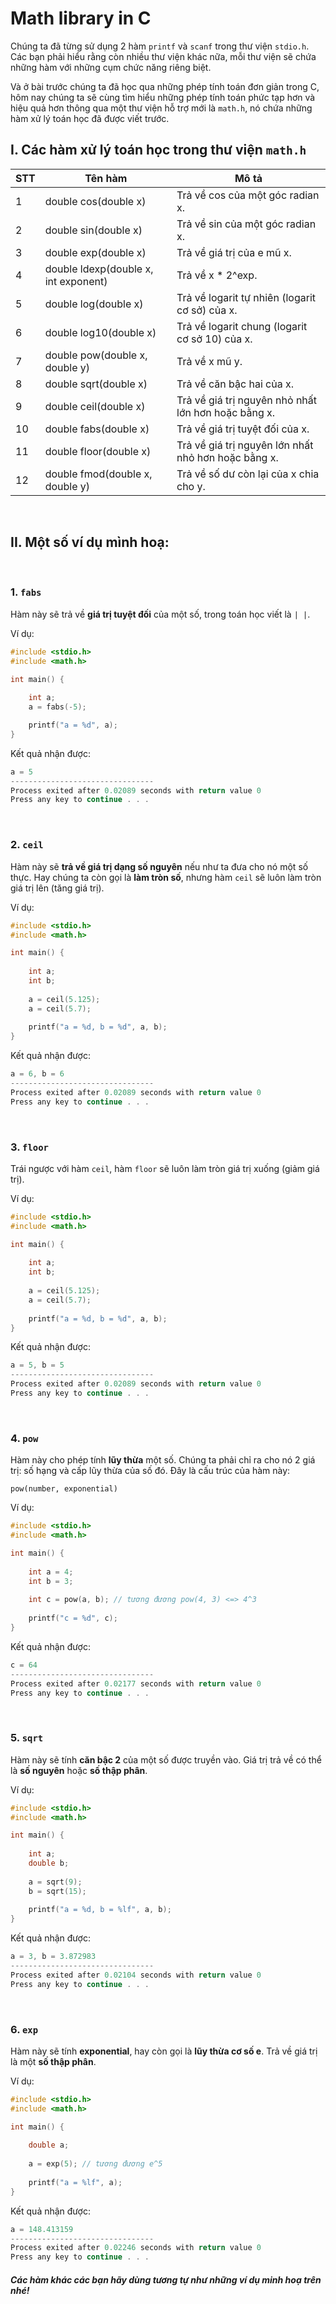 # Math library in C

Chúng ta đã từng sử dụng 2 hàm `printf` và `scanf` trong thư viện `stdio.h`.  Các bạn phải hiểu rằng còn nhiều thư viện khác nữa, mỗi thư viện sẽ chứa những hàm với những cụm chức năng riêng biệt.

Và ở bài trước chúng ta đã học qua những phép tính toán đơn giản trong C, hôm nay chúng ta sẽ cùng tìm hiểu những phép tính toán phức tạp hơn và hiệu quả hơn thông qua một thư viện hỗ trợ mới là `math.h`, nó chứa những hàm xử lý toán học đã được viết trước.

## I. Các hàm xử lý toán học trong thư viện `math.h`

|STT  | Tên hàm | Mô tả |
| --- | ------- | ----- |
| 1	 | double cos(double x)  | Trả về cos của một góc radian x. |
| 2	 | double sin(double x)  | Trả về sin của một góc radian x. |
| 3	 | double exp(double x)  | Trả về giá trị của e mũ x. |
| 4	 | double ldexp(double x, int exponent) |  Trả về x * 2^exp. |
| 5	 | double log(double x)  |Trả về logarit tự nhiên (logarit cơ sở) của x. |
| 6	 | double log10(double x)  | Trả về logarit chung (logarit cơ sở 10) của x. |
| 7	 | double pow(double x, double y)  | Trả về x mũ y. |
| 8	 | double sqrt(double x)  | Trả về căn bậc hai của x. |
| 9	 | double ceil(double x)  | Trả về giá trị nguyên nhỏ nhất lớn hơn hoặc bằng x. |
| 10	 | double fabs(double x)  | Trả về giá trị tuyệt đối của x. |
| 11	 | double floor(double x)  | Trả về giá trị nguyên lớn nhất nhỏ hơn hoặc bằng x. |
| 12	 | double fmod(double x, double y)  | Trả về số dư còn lại của x chia cho y. |

<br />

## II. Một số ví dụ mình hoạ:

<br />

### 1. `fabs`

Hàm này sẽ trả về **giá trị tuyệt đối** của một số, trong toán học viết là `| |`. 

Ví dụ:
```c
#include <stdio.h>
#include <math.h>

int main() {
	
    int a;
    a = fabs(-5);

    printf("a = %d", a);	
}
```

Kết quả nhận được:
```c
a = 5  
--------------------------------  
Process exited after 0.02089 seconds with return value 0  
Press any key to continue . . .
```

<br />

### 2. `ceil`

Hàm này sẽ **trả về giá trị dạng số nguyên** nếu như ta đưa cho nó một số thực. Hay chúng ta còn gọi là **làm tròn số**, nhưng hàm `ceil` sẽ luôn làm tròn giá trị lên (tăng giá trị).
 
Ví dụ:
```c
#include <stdio.h>
#include <math.h>

int main() {
	
    int a;
    int b;
    
    a = ceil(5.125);
    a = ceil(5.7);
    
    printf("a = %d, b = %d", a, b);	
}
```

Kết quả nhận được:
```c
a = 6, b = 6
--------------------------------  
Process exited after 0.02089 seconds with return value 0  
Press any key to continue . . .
```

<br />

### 3. `floor`

Trái ngược với hàm `ceil`, hàm `floor` sẽ luôn làm tròn giá trị xuống (giảm giá trị).

Ví dụ:
```c
#include <stdio.h>
#include <math.h>

int main() {
	
    int a;
    int b;
    
    a = ceil(5.125);
    a = ceil(5.7);
    
    printf("a = %d, b = %d", a, b);	
}
```

Kết quả nhận được:
```c
a = 5, b = 5
--------------------------------  
Process exited after 0.02089 seconds with return value 0  
Press any key to continue . . .
```

<br />

### 4. `pow`

Hàm này cho phép tính **lũy thừa** một số. Chúng ta phải chỉ ra cho nó 2 giá trị: số hạng và cấp lũy thừa của số đó. Đây là cấu trúc của hàm này: 

`pow(number, exponential)`

Ví dụ:
```c
#include <stdio.h>
#include <math.h>

int main() {
	
    int a = 4;
    int b = 3;
    
    int c = pow(a, b); // tương đương pow(4, 3) <=> 4^3
    
    printf("c = %d", c);	
}
```

Kết quả nhận được:
```c
c = 64
--------------------------------
Process exited after 0.02177 seconds with return value 0
Press any key to continue . . .
```

<br />

### 5. `sqrt`

Hàm này sẽ tính **căn bậc 2** của một số được truyền vào. Giá trị trả về có thể là **số nguyên** hoặc **số thập phân**.

Ví dụ:
```c
#include <stdio.h>
#include <math.h>

int main() {
	
    int a;
    double b;
    
    a = sqrt(9);
    b = sqrt(15);
    
    printf("a = %d, b = %lf", a, b);	
}
```

Kết quả nhận được:
```c
a = 3, b = 3.872983
--------------------------------
Process exited after 0.02104 seconds with return value 0
Press any key to continue . . .
```

<br />

### 6. `exp`

Hàm này sẽ tính **exponential**, hay còn gọi là **lũy thừa cơ số e**. Trả về giá trị là một **số thập phân**.

Ví dụ:
```c
#include <stdio.h>
#include <math.h>

int main() {
	
    double a;
    
    a = exp(5); // tương đương e^5
    
    printf("a = %lf", a);	
}
```

Kết quả nhận được:
```c
a = 148.413159
--------------------------------
Process exited after 0.02246 seconds with return value 0
Press any key to continue . . .
```

#### _Các hàm khác các bạn hãy dùng tương tự như những ví dụ minh hoạ trên nhé!_

